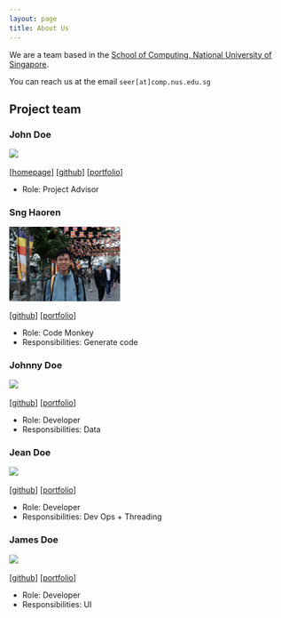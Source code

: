 ```yaml
---
layout: page
title: About Us
---
```


We are a team based in the [School of Computing, National University of Singapore](http://www.comp.nus.edu.sg).

You can reach us at the email `seer[at]comp.nus.edu.sg`

## Project team

### John Doe

<img src="images/johndoe.png" width="200px">

[[homepage](http://www.comp.nus.edu.sg/~damithch)]
[[github](https://github.com/johndoe)]
[[portfolio](team/johndoe.md)]

* Role: Project Advisor

### Sng Haoren

<img src="images/misterpuffin.png" width="200px">

[[github](http://github.com/misterpuffin)]
[[portfolio](team/misterpuffin.md)]

* Role: Code Monkey
* Responsibilities: Generate code  

### Johnny Doe

<img src="images/johndoe.png" width="200px">

[[github](http://github.com/johndoe)] [[portfolio](team/misterpuffin.md)]

* Role: Developer
* Responsibilities: Data

### Jean Doe

<img src="images/johndoe.png" width="200px">

[[github](http://github.com/johndoe)]
[[portfolio](team/misterpuffin.md)]

* Role: Developer
* Responsibilities: Dev Ops + Threading

### James Doe

<img src="images/johndoe.png" width="200px">

[[github](http://github.com/johndoe)]
[[portfolio](team/misterpuffin.md)]

* Role: Developer
* Responsibilities: UI
